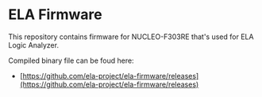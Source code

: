# ELA Firmware

This repository contains firmware for NUCLEO-F303RE that's used for ELA Logic Analyzer.

Compiled binary file can be foud here:
 - [https://github.com/ela-project/ela-firmware/releases](https://github.com/ela-project/ela-firmware/releases)